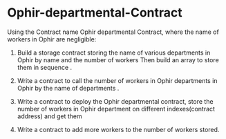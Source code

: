 # Ophir-departmental-Contract

Using the Contract name Ophir departmental Contract, where the name of workers in Ophir are negligible:

1. Build a storage contract storing the name of various departments in Ophir by name and the number of workers Then build an array to store them in sequence .

2. Write a contract to call the number of workers in Ophir departments in Ophir by the name of departments .

3. Write a contract to deploy the Ophir departmental contract, store the number of workers in Ophir department on different indexes(contract address) and get them 

4. Write a contract to add more workers to the number of workers stored.
